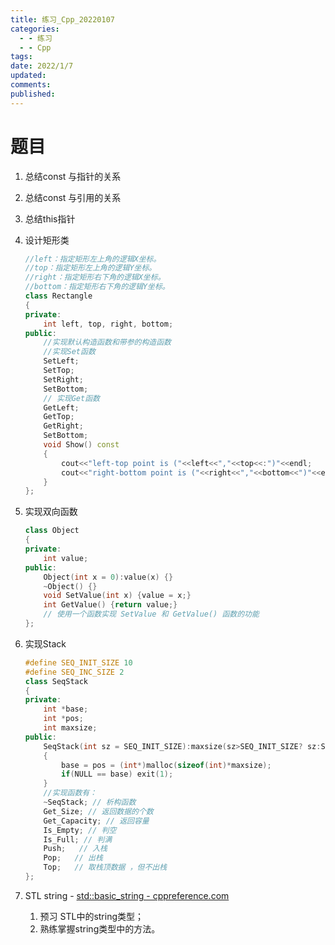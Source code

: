 ```yaml
---
title: 练习_Cpp_20220107
categories:
  - - 练习
  - - Cpp
tags: 
date: 2022/1/7
updated: 
comments: 
published:
---
```

# 题目

1. 总结const 与指针的关系
2. 总结const 与引用的关系
3. 总结this指针
4. 设计矩形类

   ```c++
   //left：指定矩形左上角的逻辑X坐标。
   //top：指定矩形左上角的逻辑Y坐标。
   //right：指定矩形右下角的逻辑X坐标。
   //bottom：指定矩形右下角的逻辑Y坐标。
   class Rectangle 
   {
   private:
       int left, top, right, bottom;
   public:
       //实现默认构造函数和带参的构造函数
       //实现Set函数
       SetLeft;
       SetTop;
       SetRight;
       SetBottom;
       // 实现Get函数
       GetLeft;
       GetTop;
       GetRight;
       SetBottom;  
       void Show() const 
       {
           cout<<"left-top point is ("<<left<<","<<top<<:")"<<endl;
           cout<<"right-bottom point is ("<<right<<","<<bottom<<")"<<endl;
       }
   };
   ```

5. 实现双向函数

   ```c++
   class Object
   {
   private:
       int value;
   public:
       Object(int x = 0):value(x) {}
       ~Object() {}
       void SetValue(int x) {value = x;}
       int GetValue() {return value;}
       // 使用一个函数实现 SetValue 和 GetValue() 函数的功能
   };
   ```

6. 实现Stack

   ```c++
   #define SEQ_INIT_SIZE 10
   #define SEQ_INC_SIZE 2
   class SeqStack
   {
   private:
       int *base;
       int *pos;
       int maxsize;
   public:
       SeqStack(int sz = SEQ_INIT_SIZE):maxsize(sz>SEQ_INIT_SIZE? sz:SEQ_INIT_SIZE)
       {
           base = pos = (int*)malloc(sizeof(int)*maxsize);
           if(NULL == base) exit(1);    
       }
       //实现函数有：
       ~SeqStack; // 析构函数
       Get_Size; // 返回数据的个数
       Get_Capacity; // 返回容量
       Is_Empty; // 判空
       Is_Full; // 判满
       Push;   // 入栈
       Pop;   // 出栈
       Top;   // 取栈顶数据 ，但不出栈   
   };
   ```

7. STL string - [std::basic_string - cppreference.com](https://zh.cppreference.com/w/cpp/string/basic_string)
   1. 预习 STL中的string类型；
   2. 熟练掌握string类型中的方法。